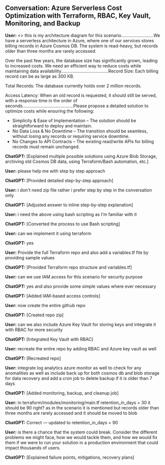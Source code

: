 ## Conversation: Azure Serverless Cost Optimization with Terraform, RBAC, Key Vault, Monitoring, and Backup

**User:** <<ImageDisplayed>> this is my architecture diagram for this scenario..........................We have a serverless architecture in Azure, where one of our services stores billing records in Azure Cosmos DB. The system is read-heavy, but records older than three months are rarely accessed.

Over the past few years, the database size has significantly grown, leading to increased costs. We need an efficient way to reduce costs while maintaining data availability......................................Record Size: Each billing record can be as large as 300 KB.

Total Records: The database currently holds over 2 million records.

Access Latency: When an old record is requested, it should still be served, with a response time in the order of seconds.........................................Please propose a detailed solution to optimize costs while ensuring the following:

- Simplicity & Ease of Implementation – The solution should be straightforward to deploy and maintain.
- No Data Loss & No Downtime – The transition should be seamless, without losing any records or requiring service downtime.
- No Changes to API Contracts – The existing read/write APIs for billing records must remain unchanged.

**ChatGPT:** [Explained multiple possible solutions using Azure Blob Storage, archiving old Cosmos DB data, using Terraform/Bash automation, etc.]

**User:** please help me with step by step approach

**ChatGPT:** [Provided detailed step-by-step approach]

**User:** i don't need zip file rather i prefer step by step in the conversation only

**ChatGPT:** [Adjusted answer to inline step-by-step explanation]

**User:** i need the above using bash scripting as I'm familiar with it

**ChatGPT:** [Converted the process to use Bash scripting]

**User:** can we implement it using terraform

**ChatGPT:** yes

**User:** Provide the full Terraform repo and also add a variables.tf file by providing sample values

**ChatGPT:** [Provided Terraform repo structure and variables.tf]

**User:** can we use IAM access for this scenario for security purpose

**ChatGPT:** yes and also provide some simple values where ever necessary

**ChatGPT:** [Added IAM-based access controls]

**User:** now create the entire github repo

**ChatGPT:** [Created repo zip]

**User:** can we also include Azure Key Vault for storing keys and integrate it with RBAC for more security

**ChatGPT:** [Integrated Key Vault with RBAC]

**User:** recreate the entire repo by adding RBAC and Azure key vault as well

**ChatGPT:** [Recreated repo]

**User:** integrate log analytics azure monitor as well to check for any anomalities as well as include back up for both cosmos db and blob storage for data recovery and add a cron job to delete backup if it is older than 7 days

**ChatGPT:** [Added monitoring, backup, and cleanup job]

**User:** in terraform/modules/monitoring/main.tf retention_in_days = 30 it should be 90 right? as in the scenario it is mentioned but records older than three months are rarely accessed and it should be moved to blob

**ChatGPT:** Correct — updated to retention_in_days = 90

**User:** is there a chance that the system could break. Consider the different problems we might face, how we would tackle them, and how we would fix them if we were to run your solution in a production environment that could impact thousands of users.

**ChatGPT:** [Explained failure points, mitigations, recovery plans]
